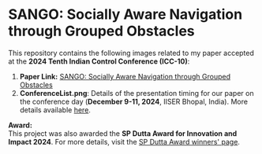 # SANGO: Socially Aware Navigation through Grouped Obstacles

This repository contains the following images related to my paper accepted at the **2024 Tenth Indian Control Conference (ICC-10)**:

1. **Paper Link:** [SANGO: Socially Aware Navigation through Grouped Obstacles](https://arxiv.org/abs/2411.19497)
2. **ConferenceList.png**: Details of the presentation timing for our paper on the conference day (**December 9-11, 2024**, IISER Bhopal, India). More details available [here](https://controls.papercept.net/conferences/conferences/ICC24/program/ICC24_ContentListWeb_3.html).



**Award:**  
This project was also awarded the **SP Dutta Award for Innovation and Impact 2024**. For more details, visit the [SP Dutta Award winners' page](https://plaksha.edu.in/spdutt-award#winners-2024).

